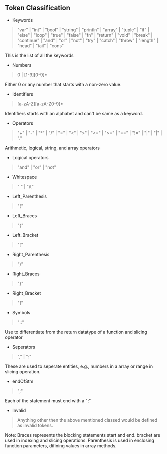 ## Token Classification

- Keywords
> "var" | "int" | "bool" | "string" | "println" | "array" | "tuple" | "if" | "else" |
 "loop" | "true" | "false" | "fn" | "return" | "void" | "break" | "continue" | 
 "and" | "or" | "not" | "try" | "catch" | "throw" | "length" | "head" | "tail" | "cons"

This is the list of all the keywords

- Numbers
> 0 | [1-9][0-9]*

Either 0 or any number that starts with a non-zero value.

- Identifiers
> [a-zA-Z][a-zA-Z0-9]*

Identifiers starts with an alphabet and can't be same as a keyword.

- Operators
> "+" | "-" | "*" | "/" | "=" | "<" | ">" | "<=" | ">=" | "==" | "!=" | "|" | "|" | "." 

Arithmetic, logical, string, and array operators

- Logical operators
> "and" | "or" | "not"

- Whitespace
> " " | "\t"

- Left_Parenthesis
> "("

- Left_Braces
> "{"

- Left_Bracket
> "["

- Right_Parenthesis
> ")"

- Right_Braces
> "}"

- Right_Bracket
> "]"

- Symbols
> "::"

Use to differentiate from the return datatype of a function and slicing operator

- Seperators
> "," | ":"

These are used to seperate entities, e.g., numbers in a array or range in slicing operation.

- endOfStm
> ";"

Each of the statement must end with a ";"

- Invalid
> Anything other then the above mentioned classed would be defined as invalid tokens.

Note: Braces represents the blocking statements start and end. bracket are used in indexing and slicing operations. Parenthesis is used in enclosing function parameters, difining values in array methods.